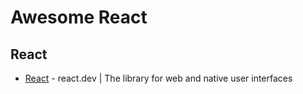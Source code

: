 # Awesome React

## React
* [React](https://react.dev/) - react.dev | The library for web and native user interfaces
